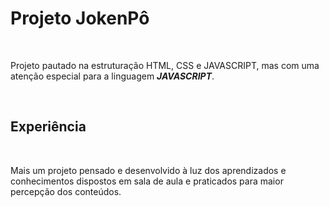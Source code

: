 <h1>Projeto JokenPô</h1>
<br>
<p>Projeto pautado na estruturação HTML, CSS e JAVASCRIPT, mas com uma 
atenção especial para a linguagem <b><i>JAVASCRIPT</i></b>.</p>
<br>
<h2>Experiência</h2>
<br>
<p>Mais um projeto pensado e desenvolvido à luz dos aprendizados e conhecimentos
dispostos em sala de aula e praticados para maior percepção dos conteúdos.</p
